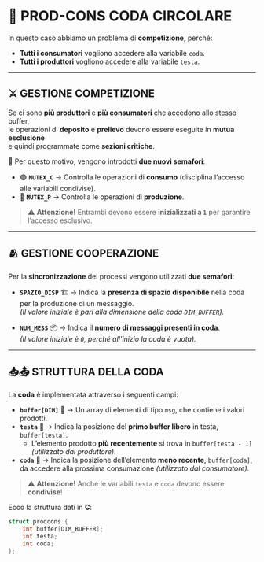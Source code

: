 # 🔄 PROD-CONS CODA CIRCOLARE

In questo caso abbiamo un problema di **competizione**, perché:  
- **Tutti i consumatori** vogliono accedere alla variabile `coda`.  
- **Tutti i produttori** vogliono accedere alla variabile `testa`.  

---

## ⚔️ GESTIONE COMPETIZIONE  

Se ci sono **più produttori** e **più consumatori** che accedono allo stesso buffer,  
le operazioni di **deposito** e **prelievo** devono essere eseguite in **mutua esclusione**  
e quindi programmate come **sezioni critiche**.  

🔹 Per questo motivo, vengono introdotti **due nuovi semafori**:  

- 🟢 **`MUTEX_C`** → Controlla le operazioni di **consumo** (disciplina l’accesso alle variabili condivise).  
- 🔴 **`MUTEX_P`** → Controlla le operazioni di **produzione**.  

> ⚠️ **Attenzione!** Entrambi devono essere **inizializzati a `1`** per garantire l’accesso esclusivo.  

---

## 🫂 GESTIONE COOPERAZIONE  

Per la **sincronizzazione** dei processi vengono utilizzati **due semafori**:

- **`SPAZIO_DISP`** 🏗️ → Indica la **presenza di spazio disponibile** nella coda per la produzione di un messaggio.  
  *(Il valore iniziale è pari alla dimensione della coda `DIM_BUFFER`).*  

- **`NUM_MESS`** 📦 → Indica il **numero di messaggi presenti in coda**.  
  *(Il valore iniziale è `0`, perché all’inizio la coda è vuota).*  

---

## 📥📤 STRUTTURA DELLA CODA  

La **coda** è implementata attraverso i seguenti campi:  

- **`buffer[DIM]`** 📂 → Un array di elementi di tipo `msg`, che contiene i valori prodotti.  
- **`testa`** 🔼 → Indica la posizione del **primo buffer libero** in testa, `buffer[testa]`.  
  - L’elemento prodotto **più recentemente** si trova in `buffer[testa - 1]` *(utilizzato dal produttore)*.  
- **`coda`** 🔽 → Indica la posizione dell’elemento **meno recente**, `buffer[coda]`, da accedere alla prossima consumazione *(utilizzato dal consumatore)*.  

> ⚠️ **Attenzione!** Anche le variabili `testa` e `coda` devono essere **condivise**!  

Ecco la struttura dati in **C**:  

```c
struct prodcons {
    int buffer[DIM_BUFFER];
    int testa;
    int coda;
};
